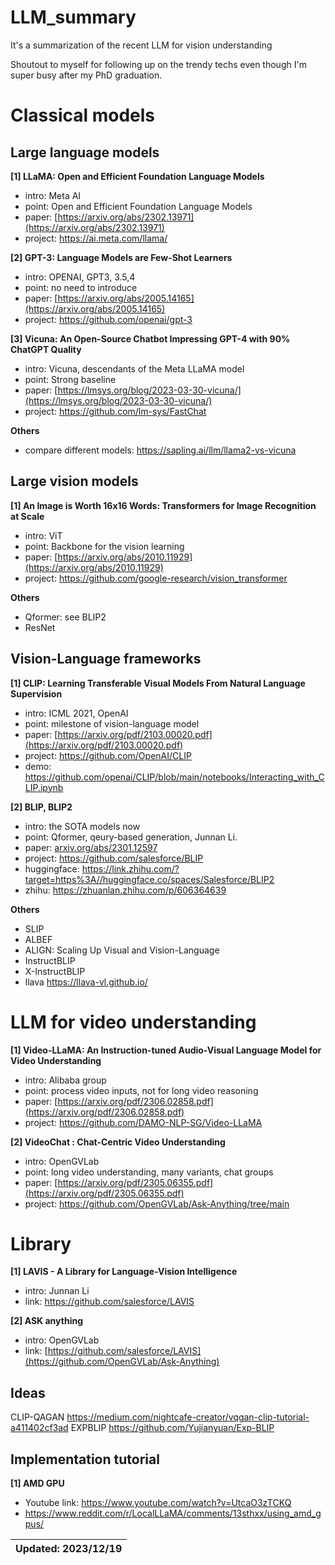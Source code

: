 # LLM_summary
It's a summarization of the recent LLM for vision understanding

Shoutout to myself for following up on the trendy techs even though I'm super busy after my PhD graduation.

# Classical models

## Large language models

**[1] LLaMA: Open and Efficient Foundation Language Models**
- intro: Meta AI
- point: Open and Efficient Foundation Language Models
- paper: [https://arxiv.org/abs/2302.13971](https://arxiv.org/abs/2302.13971)
- project: https://ai.meta.com/llama/

**[2] GPT-3: Language Models are Few-Shot Learners**
- intro: OPENAI, GPT3, 3.5,4
- point: no need to introduce
- paper: [https://arxiv.org/abs/2005.14165](https://arxiv.org/abs/2005.14165)
- project: https://github.com/openai/gpt-3

**[3] Vicuna: An Open-Source Chatbot Impressing GPT-4 with 90\% ChatGPT Quality**
- intro: Vicuna, descendants of the Meta LLaMA model 
- point: Strong baseline
- paper: [https://lmsys.org/blog/2023-03-30-vicuna/](https://lmsys.org/blog/2023-03-30-vicuna/)
- project: https://github.com/lm-sys/FastChat

**Others**
- compare different models: https://sapling.ai/llm/llama2-vs-vicuna

## Large vision models

**[1] An Image is Worth 16x16 Words: Transformers for Image Recognition at Scale**
- intro: ViT
- point: Backbone for the vision learning
- paper: [https://arxiv.org/abs/2010.11929](https://arxiv.org/abs/2010.11929)
- project: https://github.com/google-research/vision_transformer


**Others**
- Qformer: see BLIP2
- ResNet

## Vision-Language frameworks

**[1] CLIP: Learning Transferable Visual Models From Natural Language Supervision**
- intro: ICML 2021, OpenAI
- point: milestone of vision-language model
- paper: [https://arxiv.org/pdf/2103.00020.pdf](https://arxiv.org/pdf/2103.00020.pdf)
- project: https://github.com/OpenAI/CLIP
- demo: https://github.com/openai/CLIP/blob/main/notebooks/Interacting_with_CLIP.ipynb

**[2] BLIP, BLIP2**
- intro: the SOTA models now
- point: Qformer, qeury-based generation, Junnan Li.
- paper: [arxiv.org/abs/2301.12597](arxiv.org/abs/2301.12597)
- project: https://github.com/salesforce/BLIP
- huggingface: https://link.zhihu.com/?target=https%3A//huggingface.co/spaces/Salesforce/BLIP2
- zhihu: https://zhuanlan.zhihu.com/p/606364639


**Others**
- SLIP
- ALBEF
- ALIGN: Scaling Up Visual and Vision-Language
- InstructBLIP
- X-InstructBLIP
- llava https://llava-vl.github.io/


# LLM for video understanding

**[1] Video-LLaMA: An Instruction-tuned Audio-Visual Language Model for Video Understanding**
- intro: Alibaba group 
- point: process video inputs, not for long video reasoning
- paper: [https://arxiv.org/pdf/2306.02858.pdf](https://arxiv.org/pdf/2306.02858.pdf)
- project: https://github.com/DAMO-NLP-SG/Video-LLaMA


**[2] VideoChat : Chat-Centric Video Understanding**
- intro: OpenGVLab
- point: long video understanding, many variants, chat groups
- paper: [https://arxiv.org/pdf/2305.06355.pdf](https://arxiv.org/pdf/2305.06355.pdf)
- project: https://github.com/OpenGVLab/Ask-Anything/tree/main


# Library
**[1] LAVIS - A Library for Language-Vision Intelligence**
- intro: Junnan Li
- link: https://github.com/salesforce/LAVIS

**[2] ASK anything**
- intro: OpenGVLab
- link: [https://github.com/salesforce/LAVIS](https://github.com/OpenGVLab/Ask-Anything)


## Ideas
CLIP-QAGAN
https://medium.com/nightcafe-creator/vqgan-clip-tutorial-a411402cf3ad
EXPBLIP
https://github.com/Yujianyuan/Exp-BLIP


## Implementation tutorial
**[1] AMD GPU**
- Youtube link: https://www.youtube.com/watch?v=UtcaO3zTCKQ
- https://www.reddit.com/r/LocalLLaMA/comments/13sthxx/using_amd_gpus/


| Updated: 2023/12/19|
| :---------: |
